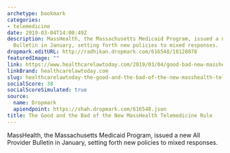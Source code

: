 ```yaml
---
archetype: bookmark
categories:
- telemedicine
date: 2019-03-04T14:00:49Z
description: MassHealth, the Massachusetts Medicaid Program, issued a new All Provider
  Bulletin in January, setting forth new policies to mixed responses.
dropmark.editURL: http://radhikan.dropmark.com/616548/18128078
featuredImage: ""
link: https://www.healthcarelawtoday.com/2019/03/04/good-bad-new-masshealth-telemedicine-rule/
linkBrand: healthcarelawtoday.com
slug: healthcarelawtoday-the-good-and-the-bad-of-the-new-masshealth-telemedicine-rule
socialScore: 38
socialScoreSimulated: true
source:
  name: Dropmark
  apiendpoint: https://shah.dropmark.com/616548.json
title: The Good and the Bad of the New MassHealth Telemedicine Rule
---
```

MassHealth, the Massachusetts Medicaid Program, issued a new All Provider Bulletin in January, setting forth new policies to mixed responses. 